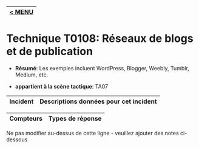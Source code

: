 |[< MENU](../../README.md)|
|---|
# Technique T0108: Réseaux de blogs et de publication

* **Résumé**: Les exemples incluent WordPress, Blogger, Weebly, Tumblr, Medium, etc.

* **appartient à la scène tactique**: TA07


|Incident |Descriptions données pour cet incident |
|-------- |-------------------- |



|Compteurs |Types de réponse |
|-------- |-------------- |


Ne pas modifier au-dessus de cette ligne - veuillez ajouter des notes ci-dessous